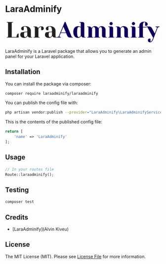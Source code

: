 # LaraAdminify

![LaraAdminify Banner](public/images/LaraAdminfy_banner.png)

LaraAdminify is a Laravel package that allows you to generate an admin panel for your Laravel application. 

## Installation

You can install the package via composer:

```bash
composer require laraadminify/laraadminify
```

You can publish the config file with:
```bash
php artisan vendor:publish --provider="LaraAdminify\LaraAdminifyServiceProvider" --tag="config"
```

This is the contents of the published config file:

```php
return [
    'name' => 'LaraAdminify'
];
```

## Usage

```php
// In your routes file
Route::laraadminify();
```

## Testing

```bash
composer test
```

## Credits

- [LaraAdminify](Alvin Kiveu)

## License

The MIT License (MIT). Please see [License File](LICENSE.md) for more information.
```

